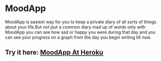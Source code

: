 # MoodApp

MoodApp is easiest way for you to keep a private diary of all sorts of things about your life.But not jsut a common diary mad up of words only with MoodApp you can see how sad or happy you were during that day and you can see your progress on a graph from the day you begin writing till now.

## Try it here: [MoodApp At Heroku](https://morning-island-90324.herokuapp.com)